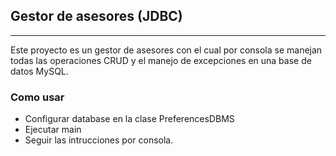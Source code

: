 ## Gestor de asesores (JDBC)

***
Este proyecto es un gestor de asesores con el cual por consola se manejan
todas las operaciones CRUD y el manejo de excepciones en una base de datos MySQL.


### Como usar
* Configurar database en la clase PreferencesDBMS
* Ejecutar main
* Seguir las intrucciones por consola.

